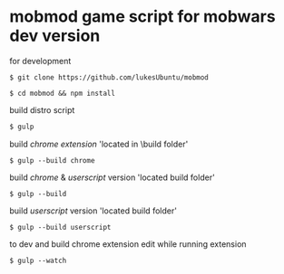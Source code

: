 # mobmod game script for mobwars dev version

for development
```shell
$ git clone https://github.com/lukesUbuntu/mobmod

$ cd mobmod && npm install
```
build distro script
```javascript
$ gulp
```

build *chrome extension* 'located in \build folder'
```shell
$ gulp --build chrome
```

build *chrome* & *userscript* version 'located build folder'
```shell
$ gulp --build
```


build *userscript* version 'located build folder'
```shell
$ gulp --build userscript
```

to dev and build chrome extension edit while running extension
```shell
$ gulp --watch
```
